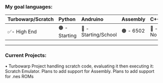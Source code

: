 ### My goal languages:
|Turbowarp/Scratch  |Python  |Andruino  |Assembly  |C++  |
|:----------------  |:-----  |:-------  |:-------- |:--  |
|✅- High End       |🟠 - Starting|🔴 - Starting/School|🟠 - 6502|🔴 - No|
---
### Current Projects:
  • Turbowarp Project handling scratch code, evaluating it then executing it: Scratch Emulator. 
  Plans to add support for Assembly. 
  Plans to add support for .nes ROMs



